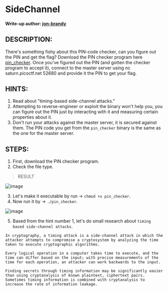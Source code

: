 # SideChannel
#### Write-up author: [jon-brandy](https://github.com/jon-brandy)
## DESCRIPTION:
There's something fishy about this PIN-code checker, can you figure out the PIN and get the flag? 
Download the PIN checker program here [pin_checker](). Once you've figured out the PIN (and gotten the checker program to accept it), 
connect to the master server using nc saturn.picoctf.net 52680 and provide it the PIN to get your flag.
## HINTS:
1. Read about "timing-based side-channel attacks."
2. Attempting to reverse-engineer or exploit the binary won't help you, you can figure out the PIN just by interacting with it and measuring certain properties about it.
3. Don't run your attacks against the master server, it is secured against them. The PIN code you get from the `pin_checker` binary is the same as the one for the master server.
## STEPS:
1. First, download the PIN checker program.
2. Check the file type.

> RESULT

![image](https://user-images.githubusercontent.com/70703371/182294601-2f86d474-a736-4790-8e0b-fb6c9c1eb75f.png)

3. Let's make it executable by run -> `chmod +x pin_checker`.
4. Now run it by -> `./pin_checker`.

![image](https://user-images.githubusercontent.com/70703371/182294796-ab384ba3-f2c8-4764-8f30-12bf0640c378.png)

5. Based from the hint number 1, let's do small research about `timing based side-channel attacks`.

```
In cryptography, a timing attack is a side-channel attack in which the attacker attempts to compromise a cryptosystem by analyzing the time taken to execute cryptographic algorithms. 

Every logical operation in a computer takes time to execute, and the time can differ based on the input; with precise measurements of the time for each operation, an attacker can work backwards to the input. 

Finding secrets through timing information may be significantly easier than using cryptanalysis of known plaintext, ciphertext pairs. Sometimes timing information is combined with cryptanalysis to increase the rate of information leakage.
```

